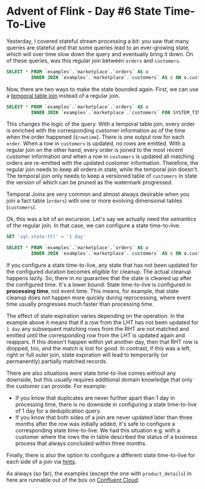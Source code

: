 # Advent of Flink - Day #6 State Time-To-Live

Yesterday, I covered stateful stream processing a bit: you saw that many queries are stateful and that some queries
lead to an ever-growing state, which will over time slow down the query and eventually bring it down. On of these 
queries, was this regular join between `orders` and `customers`. 

```sql
SELECT * FROM `examples`.`marketplace`.`orders` AS o
         INNER JOIN `examples`.`marketplace`.`customers` AS c ON o.customer_id = c.customer_id
```

Now, there are two ways to make the state bounded again. First, we can use a 
[temporal table join](https://docs.confluent.io/cloud/current/flink/reference/queries/joins.html#temporal-joins) 
instead of a regular join.

```sql
SELECT * FROM `examples`.`marketplace`.`orders` AS o
         INNER JOIN `examples`.`marketplace`.`customers` FOR SYSTEM_TIME AS OF o.`$rowtime` AS c ON o.customer_id = c.customer_id
```
This changes the logic of the query. With a temporal table join, every order is enriched with the corresponding customer 
information as of the time when the order happened (`$rowtime`). There is one output row for each `order`. When a row
in `customers` is updated, no rows are emitted. With a regular join on the other hand, every order is joined to the 
most recent customer information *and* when a row in `customers` is updated all matching orders are re-emitted with 
the updated customer information. Therefore, the regular join needs to keep all orders in state, while the temporal 
join doesn't. The temporal join only needs to keep a versioned table of `customers` in state the version of which can 
be pruned as the watermark progressed. 

Temporal Joins are very common and almost always desirable when you join a fact table (`orders`) with one or more 
evolving dimensional tables (`customers`). 

Ok, this was a bit of an excursion. Let's say we actually need the semantics of the regular join. In that case, we can 
configure a state time-to-live. 

```sql
SET 'sql.state-ttl' = '1 day'

SELECT * FROM `examples`.`marketplace`.`orders` AS o
         INNER JOIN `examples`.`marketplace`.`customers` AS c ON o.customer_id = c.customer_id
```

If you configure a state time-to-live, any state that has not been updated for the configured duration becomes 
eligible for cleanup. The actual cleanup happens lazily. So, there in no guarantee that the state is cleaned up after the 
configured time. It's a lower bound. State time-to-live is configured in **processing time**, not event time. This means, 
for example, that state cleanup does not happen more quickly during reprocessing, where event time usually progresses 
much faster than processing time. 

The effect of state expiration varies depending on the operation. In the example above it means that if a row from the LHT
has not been updated for `1 day` any subsequent matching rows from the RHT are not matched and emitted until the 
corresponding row from the LHT is updated again and reappars. If this doesn't happen within yet another day, then that 
RHT row is dropped, too, and the match is lost for good. In contrast, if this was a left, right or full *outer* join, 
state expiration will lead to temporarily (or permanently) partially matched records. 

There are also situations were state time-to-live comes without any downside, but this usually requires additional 
domain knowledge that only the customer can provide. For example: 
* If you know that duplicates are never further apart than 1 day in processing time, there is no downside in configuring
  a state time-to-live of 1 day for a deduplication query. 
* If you know that both sides of a join are never updated later than three months after the row was initially added, 
  it's safe to configure a corresponding state time-to-live. We had this situation e.g. with a customer where the rows 
  the in table described the status of a business process that always concluded within three months.

Finally, there is also the option to configure a different state time-to-live for each side of a join via 
[hints](https://docs.confluent.io/cloud/current/flink/reference/statements/hints.html#state-ttl-hints). 

As always (so far), the examples (except the one with `product_details`) in here are runnable out of the box on 
[Confluent Cloud](https://confluent.cloud).


